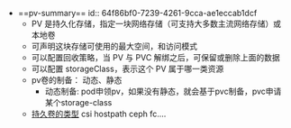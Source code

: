 - ==pv-summary==
  id:: 64f86bf0-7239-4261-9cca-ae1eccab1dcf
	- PV 是持久化存储，指定一块网络存储（可支持大多数主流网络存储）或本地卷
	- 可声明这块存储可使用的最大空间，和访问模式
	- 可以配置回收策略，当 PV 与 PVC 解绑之后，可保留或删除上面的数据
	- 可以配置 storageClass，表示这个 PV 属于哪一类资源
	- pv卷的制备： 动态、静态
		- 动态制备: pod申领pv，如果没有静态，就会基于pvc制备，pvc申请某个storage-class
	- [持久卷的类型](https://kubernetes.io/zh-cn/docs/concepts/storage/persistent-volumes/#types-of-persistent-volumes)  csi hostpath  ceph fc....